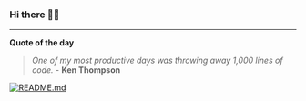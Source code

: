 ### Hi there 👋🏻


---

**Quote of the day**

> *One of my most productive days was throwing away 1,000 lines of code.* - **Ken Thompson** 

[![README.md](https://github.com/marcolovazzano/marcolovazzano/actions/workflows/readme.yml/badge.svg)](https://github.com/marcolovazzano/marcolovazzano/actions/workflows/readme.yml)

